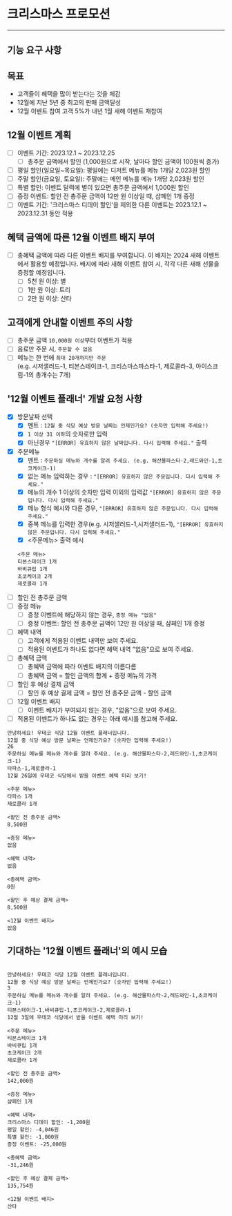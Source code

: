# 크리스마스 프로모션

---

## 기능 요구 사항

## 목표
 - 고객들이 혜택을 많이 받는다는 것을 체감
 - 12월에 지난 5년 중 최고의 판매 금액달성
 - 12월 이벤트 참여 고객 5%가 내년 1월 새해 이벤트 재참여

## 12월 이벤트 계획
 - [ ] 이벤트 기간: 2023.12.1 ~ 2023.12.25
   - [ ] 총주문 금액에서 할인 (1,000원으로 시작, 날마다 할인 금액이 100원씩 증가)
 - [ ] 평일 할인(일요일~목요일): 평일에는 디저트 메뉴를 메뉴 1개당 2,023원 할인
 - [ ] 주말 할인(금요일, 토요일): 주말에는 메인 메뉴를 메뉴 1개당 2,023원 할인
 - [ ] 특별 할인: 이벤트 달력에 별이 있으면 총주문 금액에서 1,000원 할인
 - [ ] 증정 이벤트: 할인 전 총주문 금액이 12만 원 이상일 때, 샴페인 1개 증정
 - [ ] 이벤트 기간: '크리스마스 디데이 할인'을 제외한 다른 이벤트는 2023.12.1 ~ 2023.12.31 동안 적용

## 혜택 금액에 따른 12월 이벤트 배지 부여

- [ ] 총혜택 금액에 따라 다른 이벤트 배지를 부여합니다. 이 배지는 2024 새해 이벤트에서 활용할 예정입니다.
  배지에 따라 새해 이벤트 참여 시, 각각 다른 새해 선물을 증정할 예정입니다.
  - [ ] 5천 원 이상: 별
  - [ ] 1만 원 이상: 트리
  - [ ] 2만 원 이상: 산타

## 고객에게 안내할 이벤트 주의 사항

- [ ] 총주문 금액 `10,000원 이상`부터 이벤트가 적용
- [ ] 음료만 주문 시, `주문할 수 없음`
- [ ] 메뉴는 한 번에 `최대 20개까지만 주문`  
  (e.g. 시저샐러드-1, 티본스테이크-1, 크리스마스파스타-1, 제로콜라-3, 아이스크림-1의 총개수는 7개)

## '12월 이벤트 플래너' 개발 요청 사항

  - [x] 방문날짜 선택
    - [x] 멘트 : `12월 중 식당 예상 방문 날짜는 언제인가요? (숫자만 입력해 주세요!)`
    - [x] `1 이상 31 이하`의 숫자로만 입력
    - [x] 아닌경우 `"[ERROR] 유효하지 않은 날짜입니다. 다시 입력해 주세요."` 출력
  - [x] 주문메뉴
    - [x] 멘트 : `주문하실 메뉴와 개수를 알려 주세요. (e.g. 해산물파스타-2,레드와인-1,초코케이크-1)`
    - [x] 없는 메뉴 입력하는 경우 : `"[ERROR] 유효하지 않은 주문입니다. 다시 입력해 주세요."`
    - [x] 메뉴의 개수 1 이상의 숫자만 입력 이외의 입력값 `"[ERROR] 유효하지 않은 주문입니다. 다시 입력해 주세요."`
    - [x] 메뉴 형식 예시와 다른 경우, `"[ERROR] 유효하지 않은 주문입니다. 다시 입력해 주세요."`
    - [x] 중복 메뉴를 입력한 경우(e.g. 시저샐러드-1,시저샐러드-1), `"[ERROR] 유효하지 않은 주문입니다. 다시 입력해 주세요."`
    - [x] <주문메뉴> 출력 예시
    ```
    <주문 메뉴>
    티본스테이크 1개
    바비큐립 1개
    초코케이크 2개
    제로콜라 1개
    ```
  - [ ] 할인 전 총주문 금액
  - [ ] 증정 메뉴
    - [ ] 증정 이벤트에 해당하지 않는 경우, `증정 메뉴 "없음"` 
    - [ ] 증정 이벤트: 할인 전 총주문 금액이 12만 원 이상일 때, 샴페인 1개 증정
  - [ ] 혜택 내역
    - [ ] 고객에게 적용된 이벤트 내역만 보여 주세요.
    - [ ] 적용된 이벤트가 하나도 없다면 혜택 내역 "없음"으로 보여 주세요.
  - [ ] 총혜택 금액
    - [ ] 총혜택 금액에 따라 이벤트 배지의 이름다름
    - [ ] 총혜택 금액 = 할인 금액의 합계 + 증정 메뉴의 가격
  - [ ] 할인 후 예상 결제 금액
    - [ ] 할인 후 예상 결제 금액 = 할인 전 총주문 금액 - 할인 금액 
  - [ ] 12월 이벤트 배지
    - [ ] 이벤트 배지가 부여되지 않는 경우, "없음"으로 보여 주세요.

- [ ] 적용된 이벤트가 하나도 없는 경우는 아래 예시를 참고해 주세요.
```
안녕하세요! 우테코 식당 12월 이벤트 플래너입니다.
12월 중 식당 예상 방문 날짜는 언제인가요? (숫자만 입력해 주세요!)
26 
주문하실 메뉴를 메뉴와 개수를 알려 주세요. (e.g. 해산물파스타-2,레드와인-1,초코케이크-1)
타파스-1,제로콜라-1 
12월 26일에 우테코 식당에서 받을 이벤트 혜택 미리 보기!
 
<주문 메뉴>
타파스 1개
제로콜라 1개

<할인 전 총주문 금액>
8,500원
 
<증정 메뉴>
없음
 
<혜택 내역>
없음
 
<총혜택 금액>
0원
 
<할인 후 예상 결제 금액>
8,500원
 
<12월 이벤트 배지>
없음
```
## 기대하는 '12월 이벤트 플래너'의 예시 모습
```

안녕하세요! 우테코 식당 12월 이벤트 플래너입니다.
12월 중 식당 예상 방문 날짜는 언제인가요? (숫자만 입력해 주세요!)
3
주문하실 메뉴를 메뉴와 개수를 알려 주세요. (e.g. 해산물파스타-2,레드와인-1,초코케이크-1)
티본스테이크-1,바비큐립-1,초코케이크-2,제로콜라-1
12월 3일에 우테코 식당에서 받을 이벤트 혜택 미리 보기!
 
<주문 메뉴>
티본스테이크 1개
바비큐립 1개
초코케이크 2개
제로콜라 1개
 
<할인 전 총주문 금액>
142,000원
 
<증정 메뉴>
샴페인 1개
 
<혜택 내역>
크리스마스 디데이 할인: -1,200원
평일 할인: -4,046원
특별 할인: -1,000원
증정 이벤트: -25,000원
 
<총혜택 금액>
-31,246원
 
<할인 후 예상 결제 금액>
135,754원
 
<12월 이벤트 배지>
산타

```



